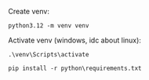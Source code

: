 Create venv:

```
python3.12 -m venv venv
```

Activate venv (windows, idc about linux):
```
.\venv\Scripts\activate
```

```
pip install -r python\requirements.txt
```